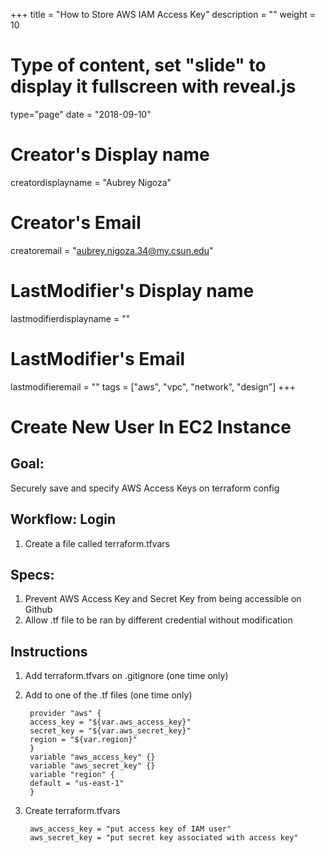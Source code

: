 +++
title = "How to Store AWS IAM Access Key"
description = ""
weight = 10
# Type of content, set "slide" to display it fullscreen with reveal.js
type="page"
date = "2018-09-10"
# Creator's Display name
creatordisplayname = "Aubrey Nigoza"
# Creator's Email
creatoremail = "aubrey.nigoza.34@my.csun.edu"
# LastModifier's Display name
lastmodifierdisplayname = ""
# LastModifier's Email
lastmodifieremail = ""
tags = ["aws", "vpc", "network", "design"]
+++
# **Create New User In EC2 Instance** #

## Goal: ##
Securely save and specify AWS Access Keys on terraform config 

## Workflow: Login ##
1. Create a file called terraform.tfvars 


## Specs: ##
1. Prevent AWS Access Key and Secret Key from being accessible on Github 
2. Allow .tf file to be ran by different credential without modification


## Instructions ##

1. Add terraform.tfvars on .gitignore  (one time only)
2. Add to one of the .tf files  (one time only)


		provider "aws" {   
		access_key = "${var.aws_access_key}"   
		secret_key = "${var.aws_secret_key}" 
		region = "${var.region}" 
		}
		variable "aws_access_key" {}
		variable "aws_secret_key" {}
		variable "region" {
        default = "us-east-1"
		}

3. Create terraform.tfvars


		aws_access_key = "put access key of IAM user"  
		aws_secret_key = "put secret key associated with access key"  





